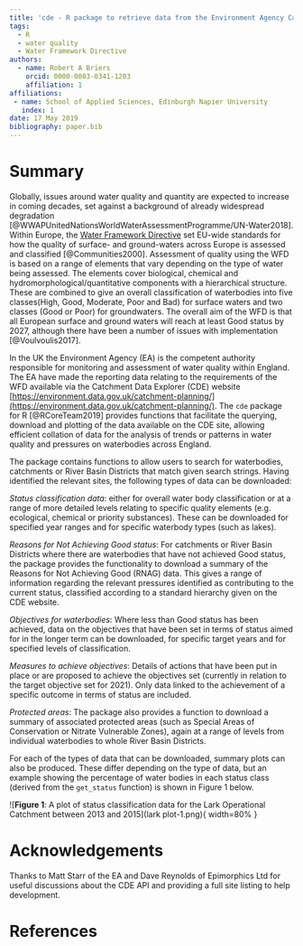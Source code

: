 ```yaml
---
title: 'cde - R package to retrieve data from the Environment Agency Catchment Data Explorer site'
tags:
  - R
  - water quality
  - Water Framework Directive
authors:
  - name: Robert A Briers
    orcid: 0000-0003-0341-1203
    affiliation: 1
affiliations:
 - name: School of Applied Sciences, Edinburgh Napier University
   index: 1
date: 17 May 2019
bibliography: paper.bib
---
```


# Summary

Globally, issues around water quality and quantity are expected to increase in coming decades, set against a background of already widespread degradation [@WWAPUnitedNationsWorldWaterAssessmentProgramme/UN-Water2018]. Within Europe, the [Water Framework Directive](http://ec.europa.eu/environment/water/water-framework/index_en.html) set EU-wide standards for how the quality of surface- and ground-waters across Europe is assessed and classified [@Communities2000]. Assessment of quality using the WFD is based on a range of elements that vary depending on the type of water being assessed. The elements cover biological, chemical and hydromorphological/quantitative components with a hierarchical structure. These are combined to give an overall classification of waterbodies into five classes(High, Good, Moderate, Poor and Bad) for surface waters and two classes (Good or Poor) for groundwaters. The overall aim of the WFD is that all European surface and ground waters will reach at least Good status by 2027, although there have been a number of issues with implementation [@Voulvoulis2017].

In the UK the Environment Agency (EA) is the competent authority responsible for monitoring and assessment of water quality within England. The EA have made the reporting data relating to the requirements of the WFD available via the Catchment Data Explorer (CDE) website [https://environment.data.gov.uk/catchment-planning/](https://environment.data.gov.uk/catchment-planning/). The ``cde`` package for R [@RCoreTeam2019] provides functions that facilitate the querying, download and plotting of the data available on the CDE site, allowing efficient collation of data for the analysis of trends or patterns in water quality and pressures on waterbodies across England.

The package contains functions to allow users to search for waterbodies, catchments or River Basin Districts that match given search strings. Having identified the relevant sites, the following types of data can be downloaded:

*Status classification data*: either for overall water body classification or at a range of more detailed levels relating to specific quality elements (e.g. ecological, chemical or priority substances). These can be downloaded for specified year ranges and for specific waterbody types (such as lakes).

*Reasons for Not Achieving Good status*: For catchments or River Basin Districts where there are waterbodies that have not achieved Good status, the package provides the functionality to download a summary of the Reasons for Not Achieving Good (RNAG) data. This gives a range of information regarding the relevant pressures identified as contributing to the current status, classified according to a standard hierarchy given on the CDE website.

*Objectives for waterbodies*: Where less than Good status has been achieved, data on the objectives that have been set in terms of status aimed for in the longer term can be downloaded, for specific target years and for specified levels of classification.

*Measures to achieve objectives*: Details of actions that have been put in place or are proposed to achieve the objectives set (currently in relation to the target objective set for 2021). Only data linked to the achievement of a specific outcome in terms of status are included.

*Protected areas*: The package also provides a function to download a summary of associated protected areas (such as Special Areas of Conservation or Nitrate Vulnerable Zones), again at a range of levels from individual waterbodies to whole River Basin Districts.

For each of the types of data that can be downloaded, summary plots can also be produced. These differ depending on the type of data, but an example showing the percentage of water bodies in each status class (derived from the ``get_status`` function) is shown in Figure 1 below.

![**Figure 1**: A plot of status classification data for the Lark Operational Catchment between 2013 and 2015](lark plot-1.png){ width=80% }

# Acknowledgements

Thanks to Matt Starr of the EA and Dave Reynolds of Epimorphics Ltd for useful discussions about the CDE API and providing a full site listing to help development.

# References
